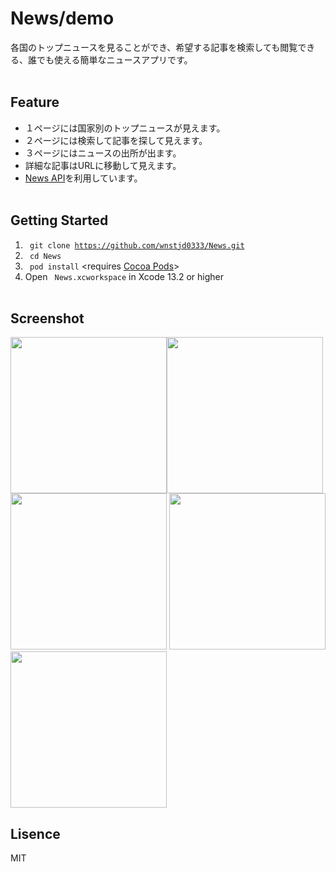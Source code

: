 # News/demo
各国のトップニュースを見ることができ、希望する記事を検索しても閲覧できる、誰でも使える簡単なニュースアプリです。
<br><br>
      
         
Feature
-------------
* １ページには国家別のトップニュースが見えます。
* ２ページには検索して記事を探して見えます。
* ３ページにはニュースの出所が出ます。
* 詳細な記事はURLに移動して見えます。
* [News API](https://newsapi.org)を利用しています。
<br><br>

Getting Started
-------------
1. <code> git clone https://github.com/wnstjd0333/News.git </code>
2. <code> cd News </code>
3. <code> pod install</code> <requires [Cocoa Pods](https://cocoapods.org)>
4. Open <code> News.xcworkspace</code> in Xcode 13.2 or higher
<br><br>

Screenshot
-------------
<img width="250" src="https://user-images.githubusercontent.com/46039674/77278268-3c76c400-6d02-11ea-97e1-f906523a18ed.jpeg"><img width="250" src="https://user-images.githubusercontent.com/46039674/77278270-3ed91e00-6d02-11ea-949f-4dd3fe56e59f.jpeg"><img width="250" src="https://user-images.githubusercontent.com/46039674/77278272-400a4b00-6d02-11ea-8b27-243735c97552.jpeg">
<img width="250" src="https://user-images.githubusercontent.com/46039674/77278273-40a2e180-6d02-11ea-9d71-f2480b606a4f.jpeg"><img width="250" src="https://user-images.githubusercontent.com/46039674/77278275-40a2e180-6d02-11ea-925f-326a26197d19.jpeg">


Lisence
-------------
MIT

